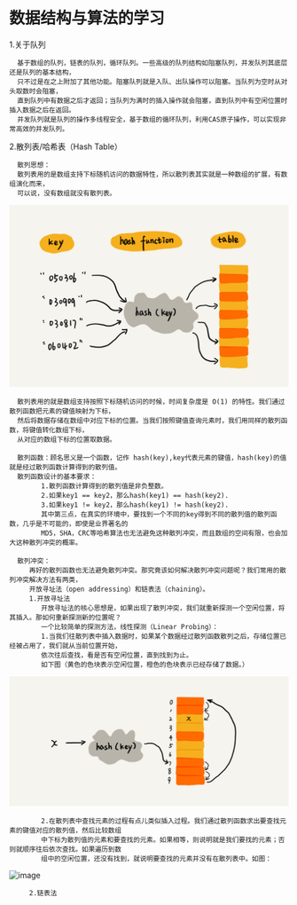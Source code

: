 数据结构与算法的学习
==
1.关于队列

      基于数组的队列，链表的队列，循环队列。一些高级的队列结构如阻塞队列，并发队列其底层还是队列的基本结构，
      只不过是在之上附加了其他功能。阻塞队列就是入队、出队操作可以阻塞。当队列为空时从对头取数时会阻塞，
      直到队列中有数据之后才返回；当队列为满时的插入操作就会阻塞，直到队列中有空闲位置时插入数据之后在返回。
      并发队列就是队列的操作多线程安全，基于数组的循环队列，利用CAS原子操作，可以实现非常高效的并发队列。

2.散列表/哈希表（Hash Table）
      
      散列思想：
      散列表用的是数组支持下标随机访问的数据特性，所以散列表其实就是一种数组的扩展，有数组演化而来，
      可以说，没有数组就没有散列表。
![image](https://github.com/chysh/data_struct/blob/master/images/hash.jpg)
      
      散列表用的就是数组支持按照下标随机访问的时候，时间复杂度是 O(1) 的特性。我们通过散列函数把元素的键值映射为下标，
      然后将数据存储在数组中对应下标的位置。当我们按照键值查询元素时，我们用同样的散列函数，将键值转化数组下标，
      从对应的数组下标的位置取数据。
      
      散列函数：顾名思义是一个函数，记作 hash(key),key代表元素的键值，hash(key)的值就是经过散列函数计算得到的散列值。
      散列函数设计的基本要求：
            1.散列函数计算得到的散列值是非负整数。
            2.如果key1 == key2，那么hash(key1) == hash(key2).
            3.如果key1 != key2，那么hash(key1) != hash(key2).
            其中第三点，在真实的环境中，要找到一个不同的key得到不同的散列值的散列函数，几乎是不可能的，即使是业界著名的
            MD5，SHA，CRC等哈希算法也无法避免这种散列冲突，而且数组的空间有限，也会加大这种散列冲突的概率。
            
      散列冲突：
         再好的散列函数也无法避免散列冲突。那究竟该如何解决散列冲突问题呢？我们常用的散列冲突解决方法有两类，
         开放寻址法（open addressing）和链表法（chaining）。
         1.开放寻址法
            开放寻址法的核心思想是，如果出现了散列冲突，我们就重新探测一个空闲位置，将其插入。那如何重新探测新的位置呢？
            一个比较简单的探测方法，线性探测（Linear Probing）：
            1.当我们往散列表中插入数据时，如果某个数据经过散列函数散列之后，存储位置已经被占用了，我们就从当前位置开始，
            依次往后查找，看是否有空闲位置，直到找到为止。
            如下图（黄色的色块表示空闲位置，橙色的色块表示已经存储了数据。）
![image](https://github.com/chysh/data_struct/blob/master/images/xianxingtance.jpg)

            2.在散列表中查找元素的过程有点儿类似插入过程。我们通过散列函数求出要查找元素的键值对应的散列值，然后比较数组
            中下标为散列值的元素和要查找的元素。如果相等，则说明就是我们要找的元素；否则就顺序往后依次查找。如果遍历到数
            组中的空闲位置，还没有找到，就说明要查找的元素并没有在散列表中。如图：
![image]()

            
         2.链表法
            
 
